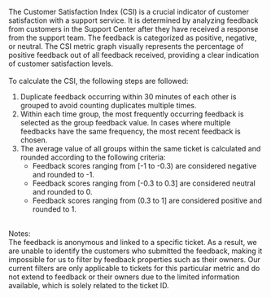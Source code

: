 The Customer Satisfaction Index (CSI) is a crucial indicator of customer satisfaction with a support service. It is determined by analyzing feedback from customers in the Support Center after they have received a response from the support team. The feedback is categorized as positive, negative, or neutral. The CSI metric graph visually represents the percentage of positive feedback out of all feedback received, providing a clear indication of customer satisfaction levels.<br><br>
To calculate the CSI, the following steps are followed:<br>
1. Duplicate feedback occurring within 30 minutes of each other is grouped to avoid counting duplicates multiple times.
2. Within each time group, the most frequently occurring feedback is selected as the group feedback value. In cases where multiple feedbacks have the same frequency, the most recent feedback is chosen.
3. The average value of all groups within the same ticket is calculated and rounded according to the following criteria:
   - Feedback scores ranging from [-1 to -0.3) are considered negative and rounded to -1.
   - Feedback scores ranging from [-0.3 to 0.3] are considered neutral and rounded to 0.
   - Feedback scores ranging from (0.3 to 1] are considered positive and rounded to 1.
<br>
Notes:<br>
The feedback is anonymous and linked to a specific ticket. As a result, we are unable to identify the customers who submitted the feedback, making it impossible for us to filter by feedback properties such as their owners. Our current filters are only applicable to tickets for this particular metric and do not extend to feedback or their owners due to the limited information available, which is solely related to the ticket ID.
